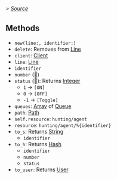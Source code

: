 ###### > [Source]

## Methods

- `new(line:, identifier:)`
- `delete`: Removes from [Line]
- `client`: [Client]
- `line`: [Line]
- `identifier`
- `number` (____)
- `status` (____): Returns [Integer]
  - `1` → `[ON]`
  - `0` → `[OFF]`
  - `-1` → `[Toggle]`
- `queues`: [Array] of [Queue]
- `path`: [Path]
- `self.resource`: `hunting/agent`
- `resource`: `hunting/agent/%{identifier}`
- `to_s`: Returns [String]
  - `identifier`
- `to_h`: Returns [Hash]
  - `identifier`
  - `number`
  - `status`
- `to_user`: Returns [User]

[Source]: /lib/ovh-telecom-control/agent.rb
[Client]: ovh-telecom-control/client.md
[Line]: ovh-telecom-control/line.md
[Queue]: ovh-telecom-control/queue.md
[User]: ovh-telecom-control/user.md
[Integer]: https://ruby-doc.org/core/Integer.html
[String]: https://ruby-doc.org/core/String.html
[Array]: https://ruby-doc.org/core/Array.html
[Hash]: https://ruby-doc.org/core/Hash.html
[Path]: https://ruby-doc.org/stdlib/libdoc/pathname/rdoc/Pathname.html
